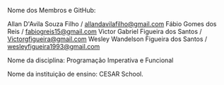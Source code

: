 Nome dos Membros e GitHub: 

Allan D'Avila Souza Filho / allandavilafilho@gmail.com
Fábio Gomes dos Reis / fabiogreis15@gmail.com
Victor Gabriel Figueira dos Santos / Victorgfigueira@gmail.com 
Wesley Wandelson Figueira dos Santos / wesleyfigueira1993@gmail.com

Nome da disciplina: Programação Imperativa e Funcional

Nome da instituição de ensino: CESAR School.
